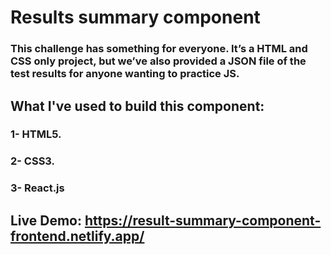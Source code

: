 # Results summary component 

### This challenge has something for everyone. It’s a HTML and CSS only project, but we’ve also provided a JSON file of the test results for anyone wanting to practice JS.

## What I've used to build this component:

### 1- HTML5.
### 2- CSS3.
### 3- React.js

## Live Demo: https://result-summary-component-frontend.netlify.app/
